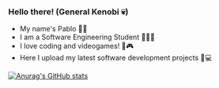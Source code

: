 ### Hello there! (General Kenobi 💀)

- My name's Pablo 👋🏻
- I am a Software Engineering Student 👩🏻‍💻
- I love coding and videogames! 🎲🎮
- Here I upload my latest software development projects 📱💻

[![Anurag's GitHub stats](https://github-readme-stats.vercel.app/api?username=firehellrain&count_private=true&theme=maroongold)](https://github.com/anuraghazra/github-readme-stats)
